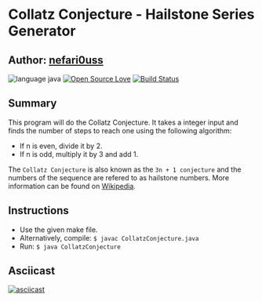 # Collatz Conjecture - Hailstone Series Generator

## Author: [nefari0uss](https://www.github.com/nefari0uss)

![language java](https://img.shields.io/badge/language-Java-blue.svg "Language Java")
[![Open Source Love](https://badges.frapsoft.com/os/mit/mit.svg?v=102)](https://github.com/ellerbrock/open-source-badge/)
[![Build Status](https://travis-ci.org/Nefari0uss/collatz-conjecture.svg?branch=master)](https://travis-ci.org/Nefari0uss/collatz-conjecture)

## Summary
This program will do the Collatz Conjecture. It takes a integer input and finds the number of steps to reach one using the following algorithm:
* If n is even, divide it by 2.
* If n is odd, multiply it by 3 and add 1.

The `Collatz Conjecture` is also known as the `3n + 1 conjecture` and the numbers of the sequence are refered to as hailstone numbers.
More information can be found on [Wikipedia](https://en.wikipedia.org/wiki/Collatz_conjecture).

## Instructions
* Use the given make file.
* Alternatively, compile: `$ javac CollatzConjecture.java`
* Run: `$ java CollatzConjecture` 


## Asciicast
[![asciicast](https://asciinema.org/a/98864.png)](https://asciinema.org/a/98864)
